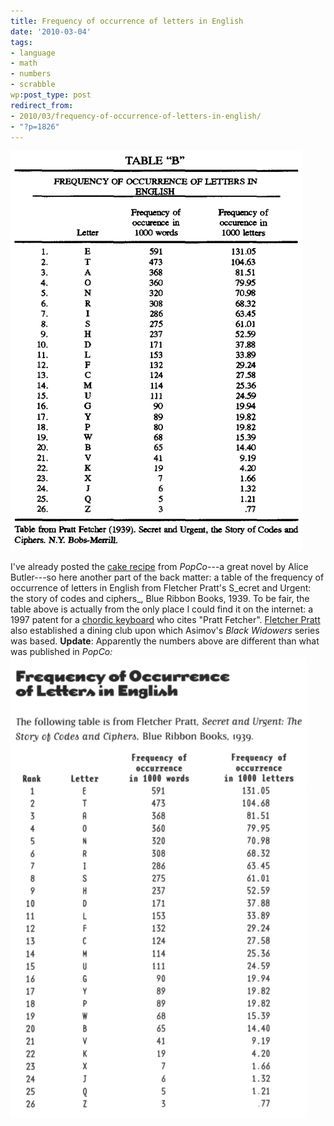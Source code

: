 ```yaml
---
title: Frequency of occurrence of letters in English
date: '2010-03-04'
tags:
- language
- math
- numbers
- scrabble
wp:post_type: post
redirect_from:
- 2010/03/frequency-of-occurrence-of-letters-in-english/
- "?p=1826"
---
```


  ![](/uploads/2010-03-04-Frequency-of-occurrence-of-letters-in-English/frequency-of-letters-in-english.png "frequency of letters in english")

I've already posted the [cake recipe](http://www.island94.org/2008/10/popco-cake-recipe/) from _PopCo_---a great novel by Alice Butler---so here another part of the back matter: a table of the frequency of occurrence of letters in English from Fletcher Pratt's S_ecret and Urgent: the story of codes and ciphers_, Blue Ribbon Books, 1939. To be fair, the table above is actually from the only place I could find it on the internet: a 1997 patent for a [chordic keyboard](http://www.google.com/patents/about?id=WDsaAAAAEBAJ) who cites "Pratt Fetcher". [Fletcher Pratt](http://en.wikipedia.org/wiki/Fletcher_Pratt) also established a dining club upon which Asimov's _Black Widowers_ series was based. **Update**: Apparently the numbers above are different than what was published in _PopCo:_ ![](/uploads/2010-03-04-Frequency-of-occurrence-of-letters-in-English/popco-frequency-of-letters-in-english.png "popco-frequency of letters in english")
